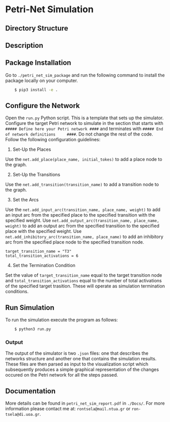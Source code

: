 # Petri-Net Simulation

## Directory Structure 

## Description

## Package Installation 

Go to `./petri_net_sim_package` and run the following command to install the package locally on your computer.

```bash
    $ pip3 install -e .
```

## Configure the Network

Open the `run.py` Python script. This is a template that sets up the simulator. Configure the target Petri network to simulate in the section that starts with `##### Define here your Petri network ####` and terminates with `##### End of network definitions     ####`. Do not change the rest of the code. Follow the following configuration guidelines:

1. Set-Up the Places

Use the `net.add_place(place_name, initial_tokes)` to add a place node to the graph.

2. Set-Up the Transitions

Use the `net.add_transition(transition_name)` to add a transition node to the graph.

3. Set the Arcs

Use the `net.add_input_arc(transition_name, place_name, weight)` to add an input arc from the specified place to the specified transition with the specified weight. Use `net.add_output_arc(transition_name, place_name, weight)` to add an output arc from the specified transition to the specified place with the specified weight. Use `net.add_inhibitory_arc(transition_name, place_name)` to add an inhibitory arc from the specified place node to the specified transition node. 

    target_transition_name = "T3"
    total_transition_activations = 6

4. Set the Termination Condition

Set the value of `target_transition_name` equal to the target transition node and `total_transition_activations` equal to the number of total activations of the specified target trasition. These will operate as simulation termination conditions. 

## Run Simulation

To run the simulation execute the program as follows:
```bash
    $ python3 run.py
```

### Output

The output of the simulator is two `.json` files: one that describes the networks structure and another one that contains the simulation results. These files are then parsed as input to the visualization script which subsequently produces a simple graphical representation of the changes occured on the Petri network for all the steps passed. 

## Documentation

More details can be found in `petri_net_sim_report.pdf` in `./Docs/`. For more information please contact me at: `rontsela@mail.ntua.gr` or `ron-tsela@di.uoa.gr`.
